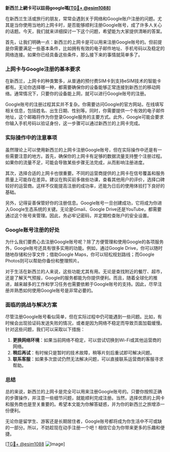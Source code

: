 **新西兰上網卡可以註冊google嗎[[TG💪+ @esim1088](https://t.me/s/esim1088)]**

在新西兰生活或旅行的朋友，常常会遇到关于网络和Google账户注册的问题。尤其是当你使用当地的上网卡时，是否能够顺利注册Google账号，成了许多人关心的话题。今天，我们就来详细探讨一下这个问题，希望能为大家提供清晰的答案。

首先，让我们明确一点：新西兰的上网卡是可以用来注册Google账号的。但前提是你需要满足一些基本条件，比如拥有有效的电子邮件地址、手机号码以及稳定的网络连接。如果你已经具备这些条件，那么接下来的事情就简单多了。

### 上网卡与Google注册的基本要求

在新西兰，上网卡的种类繁多，从普通的预付费SIM卡到支持eSIM技术的智能卡都有。无论你选择哪一种，都需要确保你的设备能够正常连接到新西兰的移动网络。通常情况下，只要你的设备能上网，就可以进行Google账号的注册。

Google账号的注册过程其实并不复杂。你需要访问Google的官方网站，在线填写相关信息，包括姓名、出生日期、性别等。同时，你需要提供一个有效的电子邮件地址，这个邮箱将作为你登录Google服务的主要方式。此外，Google可能会要求你输入手机号码以验证身份，这一步骤可以通过新西兰的上网卡完成。

### 实际操作中的注意事项

虽然理论上可以使用新西兰的上网卡注册Google账号，但在实际操作中还是有一些需要注意的地方。首先，确保你的上网卡有足够的数据流量支持整个注册过程。如果你的流量不足，可能会导致某些步骤无法完成，从而影响注册进度。

其次，选择合适的上网卡也很重要。不同的运营商提供的上网卡在信号覆盖和服务质量上可能存在差异。建议在购买前多做些功课，查看其他用户的评价，选择口碑较好的运营商。这样不仅能提高注册的成功率，还能为日后的使用体验打下良好的基础。

另外，记得妥善保管好你的注册信息。Google账号一旦创建成功，它将成为你进入Google生态系统的关键。无论是Gmail、Google Drive还是YouTube，都需要通过这个账号来管理。因此，务必牢记密码，并定期检查账户的安全设置。

### Google账号注册的好处

为什么我们要费心去注册Google账号呢？除了方便管理和使用Google的各项服务外，Google账号还具有很多实用的功能。例如，通过Google Drive，你可以随时随地存储和分享文件；借助Google Maps，你可以轻松规划路线；而Google Photos则可以帮助你备份和整理照片。

对于生活在新西兰的人来说，这些功能尤其有用。无论是查找附近的餐厅、超市，还是了解天气预报，Google的服务都能为你提供便利。而且，随着全球化的推进，越来越多的工作和学习任务也需要依赖于Google账号的支持。因此，尽早注册并熟悉如何使用Google账号是非常必要的。

### 面临的挑战与解决方案

尽管注册Google账号看似简单，但在实际过程中仍可能遇到一些问题。比如，有时候会出现验证码发送失败的情况，或者是因为网络不稳定而导致页面加载缓慢。针对这些问题，我们可以采取以下措施：

1. **更换网络环境**：如果当前网络不稳定，可以尝试切换到Wi-Fi或其他运营商的网络。
2. **稍后再试**：有时候只是暂时的技术故障，稍等片刻后重试即可解决问题。
3. **联系客服**：如果多次尝试仍然无法解决问题，可以直接联系运营商的客服寻求帮助。

### 总结

总的来说，新西兰的上网卡是完全可以用来注册Google账号的。只要你按照正确的步骤操作，并注意一些细节问题，就能顺利完成注册。当然，选择优质的上网卡和服务商也是至关重要的。希望本文能为你解答疑惑，并为你的新西兰之旅增添一份便利。

无论你是留学生、游客还是长期居住者，Google账号都将成为你生活中不可或缺的一部分。所以，不妨趁现在动手注册一个吧！相信它会为你带来更多的乐趣和便捷。

[[TG💪+ @esim1088](https://t.me/s/esim1088) ![Image](https://i.postimg.cc/4NQfJmqS/Snipaste-2025-05-13-00-14-12.png)]